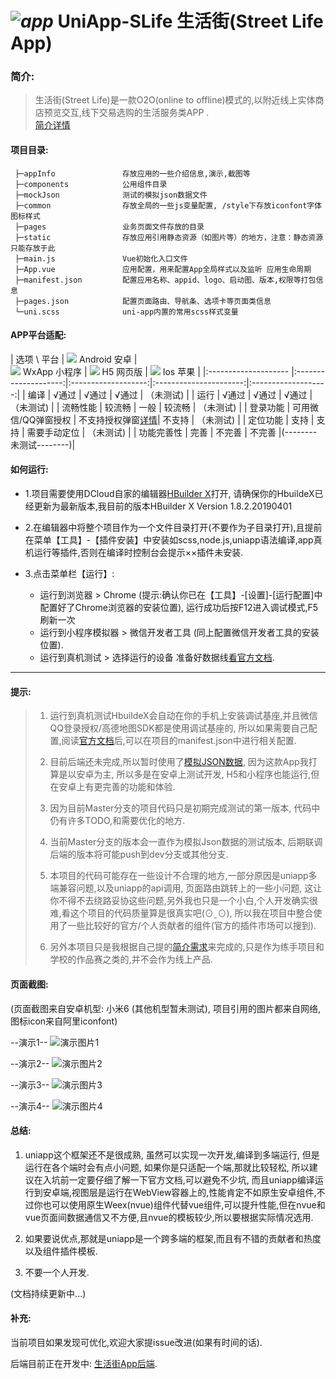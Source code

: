 # _![app](https://github.com/pjqdyd/UniApp-SLife/blob/dev/appInfo/appIcon/icon40.png)_ UniApp-SLife  生活街(Street Life App)

### 简介: 
>生活街(Street Life)是一款O2O(online to offline)模式的,以附近线上实体商店预览交互,线下交易选购的生活服务类APP .<br>[简介详情](https://github.com/pjqdyd/UniApp-SLife/blob/master/appInfo/introduction/slife.md)

#### 项目目录:
```
 ├─appInfo               存放应用的一些介绍信息,演示,截图等
 ├─components            公用组件目录
 ├─mockJson              测试的模拟json数据文件
 ├─common                存放全局的一些js变量配置, /style下存放iconfont字体图标样式
 ├─pages                 业务页面文件存放的目录
 ├─static                存放应用引用静态资源（如图片等）的地方，注意：静态资源只能存放于此
 ├─main.js               Vue初始化入口文件
 ├─App.vue               应用配置，用来配置App全局样式以及监听 应用生命周期
 ├─manifest.json         配置应用名称、appid、logo、启动图、版本,权限等打包信息
 ├─pages.json            配置页面路由、导航条、选项卡等页面类信息
 └─uni.scss              uni-app内置的常用scss样式变量
```
#### APP平台适配:

 |       选项 \ 平台     |      ![](https://github.com/pjqdyd/UniApp-SLife/blob/master/appInfo/demoIcon/android.png) Android 安卓    |   
                               ![](https://github.com/pjqdyd/UniApp-SLife/blob/master/appInfo/demoIcon/wx.png) WxApp 小程序          |
                               ![](https://github.com/pjqdyd/UniApp-SLife/blob/master/appInfo/demoIcon/H5.png) H5 网页版             | 
                               ![](https://github.com/pjqdyd/UniApp-SLife/blob/master/appInfo/demoIcon/IOS.png) Ios 苹果             |
 |:-------------------- |:--------------------:|:-------------------:|:----------------------:|:-------------------:|
 |        编译     |      √通过            |    √通过                                            |       √通过     |   （未测试)    |
 |        运行     |      √通过            |    √通过                                            |       √通过     |   （未测试)    |
 |    流畅性能     |      较流畅           |     一般                                             |       较流畅    |   （未测试)    |
 |    登录功能     |  可用微信/QQ弹窗授权   | 不支持授权弹窗[详情](http://ask.dcloud.net.cn/question/59833)| 不支持   |  （未测试)     |
 |    定位功能     |      支持             |    支持                                              |   需要手动定位  |  （未测试)     |
 |   功能完善性    |      完善             |    不完善                                            |       不完善 |(--------未测试--------)|


#### 如何运行:

 * 1.项目需要使用DCloud自家的编辑器[HBuilder X](https://www.dcloud.io/hbuilderx.html)打开, 请确保你的HbuildeX已经更新为最新版本,我目前的版本HBuilder X  Version 1.8.2.20190401
 
 * 2.在编辑器中将整个项目作为一个文件目录打开(不要作为子目录打开),且提前在菜单【工具】-【插件安装】中安装如scss,node.js,uniapp语法编译,app真机运行等插件,否则在编译时控制台会提示××插件未安装.
     
 * 3.点击菜单栏【运行】: 
   * 运行到浏览器 > Chrome (提示:确认你已在【工具】-[设置]-[运行配置]中配置好了Chrome浏览器的安装位置), 运行成功后按F12进入调试模式,F5刷新一次
   * 运行到小程序模拟器 > 微信开发者工具 (同上配置微信开发者工具的安装位置).
   * 运行到真机测试 > 选择运行的设备 准备好数据线[看官方文档](https://uniapp.dcloud.io/quickstart?id=%E8%BF%90%E8%A1%8Cuni-app).
 
 ---
 
#### 提示:

> 1. 运行到真机测试HbuildeX会自动在你的手机上安装调试基座,并且微信QQ登录授权/高德地图SDK都是使用调试基座的, 所以如果需要自己配置,阅读[官方文档](https://uniapp.dcloud.io/collocation/manifest)后,可以在项目的manifest.json中进行相关配置.
>
> 2. 目前后端还未完成,所以暂时使用了[模拟JSON数据](https://github.com/pjqdyd/UniApp-SLife/tree/master/mockJson), 因为这款App我打算是以安卓为主, 所以多是在安卓上测试开发, H5和小程序也能运行,但在安卓上有更完善的功能和体验. 
>
> 3. 因为目前Master分支的项目代码只是初期完成测试的第一版本, 代码中仍有许多TODO,和需要优化的地方.   
>
> 4. 当前Master分支的版本会一直作为模拟Json数据的测试版本, 后期联调后端的版本将可能push到dev分支或其他分支.   
>
> 5. 本项目的代码可能存在一些设计不合理的地方,一部分原因是uniapp多端兼容问题,以及uniapp的api调用, 页面路由跳转上的一些小问题, 这让你不得不去绕路妥协这些问题,另外我也只是一个小白,个人开发确实很难,看这个项目的代码质量算是很真实吧(⊙ˍ⊙), 所以我在项目中整合使用了一些比较好的官方/个人贡献者的组件(官方的插件市场可以搜到).
>
> 6. 另外本项目只是我根据自己提的[简介需求](https://github.com/pjqdyd/UniApp-SLife/blob/master/appInfo/introduction/slife.md)来完成的,只是作为练手项目和学校的作品赛之类的,并不会作为线上产品.

#### 页面截图:
    
  (页面截图来自安卓机型: 小米6 (其他机型暂未测试), 项目引用的图片都来自网络, 图标icon来自阿里iconfont)
 
       
  --演示1--
   ![演示图片1](https://github.com/pjqdyd/UniApp-SLife/blob/master/appInfo/demoPhoto/slife1.jpg)
   
  --演示2--
  ![演示图片2](https://github.com/pjqdyd/UniApp-SLife/blob/master/appInfo/demoPhoto/slife2.jpg)
  
  --演示3--
  ![演示图片3](https://github.com/pjqdyd/UniApp-SLife/blob/master/appInfo/demoPhoto/slife3.jpg)
  
  --演示4--
  ![演示图片4](https://github.com/pjqdyd/UniApp-SLife/blob/master/appInfo/demoPhoto/slife4.jpg)


#### 总结:
     
   1. uniapp这个框架还不是很成熟, 虽然可以实现一次开发,编译到多端运行, 但是运行在各个端时会有点小问题, 如果你是只适配一个端,那就比较轻松, 所以建议在入坑前一定要仔细了解一下官方文档,可以避免不少坑, 而且uniapp编译运行到安卓端,视图层是运行在WebView容器上的,性能肯定不如原生安卓组件,不过你也可以使用原生Weex(nvue)组件代替vue组件,可以提升性能,但在nvue和vue页面间数据通信又不方便,且nvue的模板较少,所以要根据实际情况选用.
   
   2. 如果要说优点,那就是uniapp是一个跨多端的框架,而且有不错的贡献者和热度以及组件插件模板.
   
   3. 不要一个人开发.
   
   
   (文档持续更新中...)
   
   
   
 #### 补充:
 
   当前项目如果发现可优化,欢迎大家提issue改进(如果有时间的话).
 
   后端目前正在开发中: [生活街App后端](https://github.com/pjqdyd/SLife-Dev).

   
   
   
